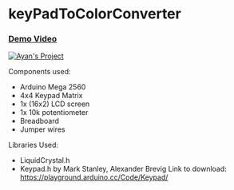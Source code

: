 # keyPadToColorConverter

<a href="https://www.youtube.com/watch?v=7CTaBSoadaQ">
  <h3> Demo Video </h4>
  <img src="https://cdn.discordapp.com/attachments/604858388257439765/925990566481780746/unknown.png" alt="Ayan's Project">
</a>


<br>



Components used:

- Arduino Mega 2560
- 4x4 Keypad Matrix
- 1x (16x2) LCD screen
- 1x 10k potentiometer
- Breadboard
- Jumper wires

Libraries Used:
- LiquidCrystal.h
- Keypad.h by Mark Stanley, Alexander Brevig
Link to download: https://playground.arduino.cc/Code/Keypad/
